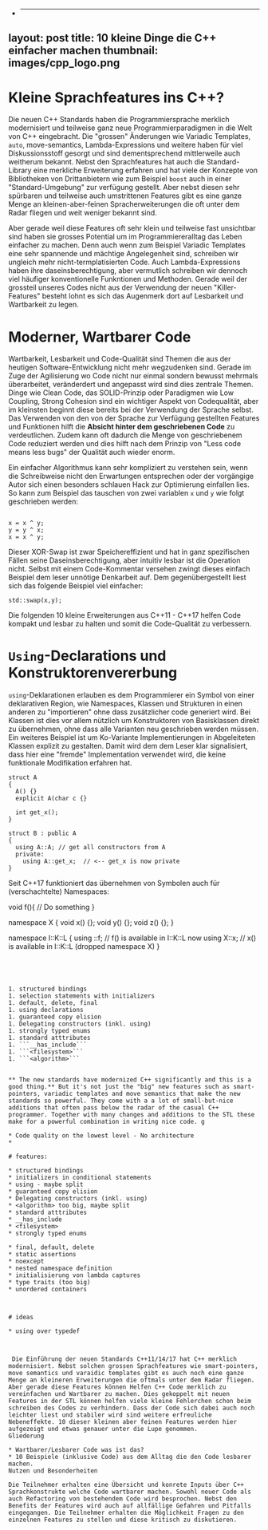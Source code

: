 + ---
layout: post
title: 10 kleine Dinge die C++ einfacher machen
thumbnail: images/cpp_logo.png
---

# Kleine Sprachfeatures ins C++?

Die neuen C++ Standards haben die Programmiersprache merklich modernisiert und teilweise ganz neue Programmierparadigmen in die Welt von C++ eingebracht. Die "grossen" Änderungen wie Variadic Templates, `auto`, move-semantics, Lambda-Expressions und weitere haben für viel Diskussionsstoff gesorgt und sind dementsprechend mittlerweile auch weitherum bekannt. Nebst den Sprachfeatures hat auch die Standard-Library eine merkliche Erweiterung erfahren und hat viele der Konzepte von Bibliotheken von Drittanbietern wie zum Beispiel `boost` auch in einer "Standard-Umgebung" zur verfügung gestellt. Aber nebst diesen sehr spürbaren und teilweise auch umstrittenen Features gibt es eine ganze Menge an kleinen-aber-feinen Spracherweiterungen die oft unter dem Radar fliegen und weit weniger bekannt sind. 

Aber gerade weil diese Features oft sehr klein und teilweise fast unsichtbar sind haben sie grosses Potential um im Programmiereralltag das Leben einfacher zu machen. Denn auch wenn zum Beispiel Variadic Templates eine sehr spannende und mächtige Angelegenheit sind, schreiben wir ungleich mehr nicht-termplatisierten Code. Auch Lambda-Expressions haben ihre daseinsberechtigung, aber vermutlich schreiben wir dennoch viel häufiger konventionelle Funkntionen und Methoden. Gerade weil der grossteil unseres Codes nicht aus der Verwendung der neuen "Killer-Features" besteht lohnt es sich das Augenmerk dort auf Lesbarkeit und Wartbarkeit zu legen.

# Moderner, Wartbarer Code

Wartbarkeit, Lesbarkeit und Code-Qualität sind Themen die aus der heutigen Software-Entwicklung nicht mehr wegzudenken sind. Gerade im Zuge der Agilisierung wo Code nicht nur einmal sondern bewusst mehrmals überarbeitet, veränderdert und angepasst wird sind dies zentrale Themen. Dinge wie Clean Code, das SOLID-Prinzip oder Paradigmen wie Low Coupling, Strong Cohesion sind ein wichtiger Aspekt von Codequalität, aber im kleinsten beginnt diese bereits bei der Verwendung der Sprache selbst. Das Verwenden von den von der Sprache zur Verfügung gestellten Features und Funktionen hilft die **Absicht hinter dem geschriebenen Code** zu verdeutlichen. Zudem kann oft dadurch die Menge von geschriebenem Code reduziert werden und dies hilft nach dem Prinzip von "Less code means less bugs" der Qualität auch wieder enorm. 

Ein einfacher Algorithmus kann sehr kompliziert zu verstehen sein, wenn die Schreibweise nicht den Erwartungen entsprechen oder der vorgängige Autor sich einen besonders schlauen Hack zur Optimierung einfallen lies.
So kann zum Beispiel das tauschen von zwei variablen `x` und `y` wie folgt geschrieben werden: 

```lang=c++

x = x ^ y; 
y = y ^ x;
x = x ^ y;

```

Dieser XOR-Swap ist zwar Speichereffizient und hat in ganz spezifischen Fällen seine Daseinsberechtigung, aber intuitiv lesbar ist die Operation nicht. Selbst mit einem Code-Kommentar versehen zwingt dieses einfach Beispiel dem leser unnötige Denkarbeit auf. Dem gegenübergestellt liest sich das folgende Beispiel viel einfacher: 

```lang=c++
std::swap(x,y);
```
 
Die folgenden 10 kleine Erweiterungen aus C++11 - C++17 helfen Code kompakt und lesbar zu halten und somit die Code-Qualität zu verbessern.

# `Using`-Declarations und Konstruktorenvererbung

`using`-Deklarationen erlauben es dem Programmierer ein Symbol von einer deklarativen Region, wie Namespaces, Klassen und Strukturen in einen anderen zu "importieren" ohne dass zusätzlicher code generiert wird. Bei Klassen ist dies vor allem nützlich um Konstruktoren von Basisklassen direkt zu übernehmen, ohne dass alle Varianten neu geschrieben werden müssen. Ein weiteres Beispiel ist um Ko-Variante Implementierungen in Abgeleiteten Klassen explizit zu gestalten. Damit wird dem dem Leser klar signalisiert, dass hier eine "fremde" Implementation verwendet wird, die keine funktionale Modifikation erfahren hat. 

```
struct A
{
  A() {}
  explicit A(char c {}

  int get_x(); 
}

struct B : public A
{
  using A::A; // get all constructors from A
  private:
    using A::get_x;  // <-- get_x is now private
}
``` 

Seit C++17 funktioniert das übernehmen von Symbolen auch für (verschachtelte) Namespaces: 

void f(){
    // Do something
}

namespace X
{
    void x() {};
    void y() {};
    void z() {};
}

namespace I::K::L
{
    using ::f; // f() is available in I::K::L now
    using X::x; // x() is available in I::K::L (dropped namespace X)
}
```




1. structured bindings
1. selection statements with initializers
1. default, delete, final
1. using declarations
1. guaranteed copy elision
1. Delegating constructors (inkl. using)
1. strongly typed enums
1. standard atttributes
1. ```__has_include```
1. ```<filesystem>```
1. ```<algorithm>```


** The new standards have modernized C++ significantly and this is a good thing.** But it's not just the "big" new features such as smart-pointers, variadic templates and move semantics that make the new standards so powerful. They come with a a lot of small-but-nice additions that often pass below the radar of the casual C++ programmer. Together with many changes and additions to the STL these make for a powerful combination in writing nice code. g

* Code quality on the lowest level - No architecture 
* 

# features: 

* structured bindings
* initializers in conditional statements
* using - maybe split
* guaranteed copy elision
* Delegating constructors (inkl. using)
* <algorithm> too big, maybe split
* standard atttributes
* __has_include
* <filesystem>
* strongly typed enums

* final, default, delete
* static assertions
* noexcept
* nested namespace definition
* initialisierung von lambda captures
* type traits (too big)
* unordered containers



# ideas

* using over typedef



 Die Einführung der neuen Standards C++11/14/17 hat C++ merklich modernisiert. Nebst solchen grossen Sprachfeatures wie smart-pointers, move semantics und varaidic templates gibt es auch noch eine ganze Menge an kleineren Erweiterungen die oftmals unter dem Radar fliegen. Aber gerade diese Features können Helfen C++ Code merklich zu vereinfachen und Wartbarer zu machen. Dies gekoppelt mit neuen Features in der STL können helfen viele kleine Fehlerchen schon beim schreiben des Codes zu verhindern. Dass der Code sich dabei auch noch leichter liest und stabiler wird sind weitere erfreuliche Nebeneffekte. 10 dieser kleinen aber feinen Features werden hier aufgezeigt und etwas genauer unter die Lupe genommen.
Gliederung

* Wartbarer/Lesbarer Code was ist das?
* 10 Beispiele (inklusive Code) aus dem Alltag die den Code lesbarer machen.
Nutzen und Besonderheiten

Die Teilnehmer erhalten eine Übersicht und konrete Inputs über C++ Sprachkonstrukte welche Code wartbarer machen. Sowohl neuer Code als auch Refactoring von bestehendem Code wird besprochen. Nebst den Benefits der Features wird auch auf allfällige Gefahren und Pitfalls eingegangen. Die Teilnehmer erhalten die Möglichkeit Fragen zu den einzelnen Features zu stellen und diese kritisch zu diskutieren. 
